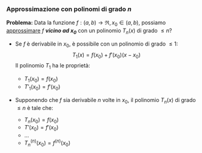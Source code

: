 ### Approssimazione con polinomi di grado $n$

**Problema:** Data la funzione $f:(a,b)\to\Re, x_0\in (a,b)$,  possiamo [approssimare](formula%20di%20taylor#La%20retta%20tangente%20come%20migliore%20approssimante%20affine) $f$ ***vicino ad $x_0$*** con un polinomio $T_n(x)$ di grado $\le n$?

- Se $f$ è derivabile in $x_{0}$, è possibile con un polinomio di grado $\le 1$:
$$T_{1}(x)=f(x_{0})+f'(x_{0})(x-x_{0})$$
	Il polinomio $T_{1}$ ha le proprietà:
	- $T_{1}(x_{0})=f(x_{0})$
	- $T'_{1}(x_{0})=f'(x_{0})$

- Supponendo che $f$ sia derivabile $n$ volte in $x_{0}$, il polinomio $T_{n}(x)$ di grado $\le n$ è tale che:
	- $T_{n}(x_{0})=f(x_{0})$
	- $T'(x_{0})=f'(x_{0})$
	- $\dots$
	- $T_{n}^{(n)}(x_{0})=f^{(n)}(x_{0})$